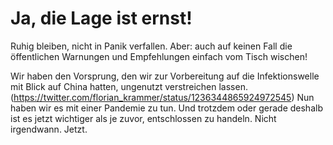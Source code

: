 # Ja, die Lage ist ernst!

Ruhig bleiben, nicht in Panik verfallen. Aber: auch auf keinen Fall die öffentlichen Warnungen und Empfehlungen einfach vom Tisch wischen!

Wir haben den Vorsprung, den wir zur Vorbereitung auf die Infektionswelle mit Blick auf China hatten, ungenutzt verstreichen lassen. 
(https://twitter.com/florian_krammer/status/1236344865924972545)
Nun haben wir es mit einer Pandemie zu tun.
Und trotzdem oder gerade deshalb ist es jetzt wichtiger als je zuvor, entschlossen zu handeln.
Nicht irgendwann. Jetzt.
